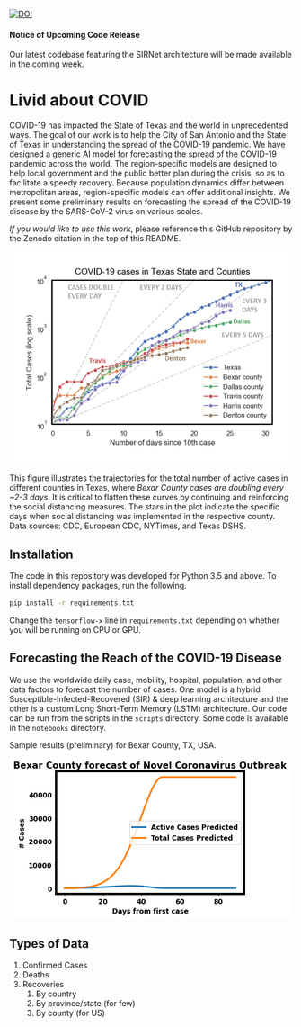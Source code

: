 [![DOI](https://zenodo.org/badge/248896172.svg)](https://zenodo.org/badge/latestdoi/248896172)

#### Notice of Upcoming Code Release
Our latest codebase featuring the SIRNet architecture will be made available in the coming week.

# Livid about COVID
COVID-19 has impacted the State of Texas and the world in unprecedented ways. The goal of
our work is to help the City of San Antonio and the State of Texas in understanding the spread 
of the COVID-19 pandemic. We have designed a generic AI model for forecasting the spread of the
COVID-19 pandemic across the world. The region-specific models are designed to help local
government and the public better plan during the crisis, so as to facilitate a speedy recovery.
Because population dynamics differ between metropolitan areas, region-specific models can offer
additional insights. We present some preliminary results on forecasting the spread of the
COVID-19 disease by the SARS-CoV-2 virus on various scales.

*If you would like to use this work*, please reference this GitHub repository by the Zenodo
citation in the top of this README.

<img src="images/tx_case_counts_updated_2.png" width="750px" />

This figure illustrates the trajectories for the total number of active cases in different
counties in Texas, where _Bexar County cases are doubling every ~2-3 days_. It is critical
to flatten these curves by continuing and reinforcing the social distancing measures.
The stars in the plot indicate the specific days when social distancing was implemented 
in the respective county. Data sources: CDC, European CDC, NYTimes, and Texas DSHS.

## Installation
The code in this repository was developed for Python 3.5 and above. To install dependency
packages, run the following. 

```bash
pip install -r requirements.txt
```

Change the `tensorflow-x` line in `requirements.txt` depending on whether you will be running on
CPU or GPU.

## Forecasting the Reach of the COVID-19 Disease
We use the worldwide daily case, mobility, hospital, population, and other data factors
to forecast the number of cases. One model is a hybrid Susceptible-Infected-Recovered (SIR)
& deep learning architecture and the other is a custom Long Short-Term Memory (LSTM)
architecture. Our code can be run from the scripts in the `scripts` directory. Some code is
available in the `notebooks` directory.

Sample results (preliminary) for Bexar County, TX, USA.

<img src="images/bexar_county_covid_forecast.png" width="500px" />

## Types of Data
1. Confirmed Cases
2. Deaths
3. Recoveries
    1. By country
    2. By province/state (for few)
    3. By county (for US)
